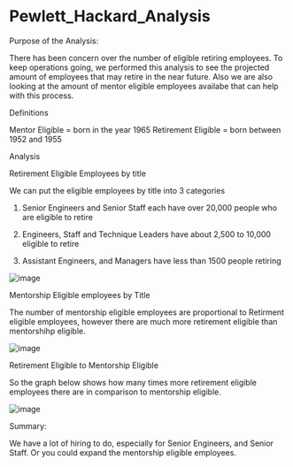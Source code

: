 # Pewlett_Hackard_Analysis


Purpose of the Analysis:

There has been concern over the number of eligible retiring employees. To keep operations going, we performed this analysis to see the projected amount of employees that may retire in the near future. Also we are also looking at the amount of mentor eligible employees availabe that can help with this process.

Definitions

Mentor Eligible = born in the year 1965
Retirement Eligible = born between 1952 and 1955






Analysis

Retirement Eligible Employees by title

 We can put the eligible employees by title into 3 categories
  1) Senior Engineers and Senior Staff
        each have over 20,000 people who are eligible to retire
        
  2) Engineers, Staff and Technique Leaders 
    have about 2,500 to 10,000 eligible to retire
        
   3) Assistant Engineers, and Managers
      have less than 1500 people retiring
        
![image](https://user-images.githubusercontent.com/68198233/152655870-8eb89f88-c84d-4aec-a96e-d05ddc840aa9.png)


Mentorship Eligible employees by Title

The number of mentorship eligible employees are proportional to Retirment eligible employees, however there are much more retirement eligible than mentorshihp eligible.

![image](https://user-images.githubusercontent.com/68198233/152656909-adf60356-6535-44c3-bc84-2e3274c5a150.png)





Retirement Eligible to Mentorship Eligible

So the graph below shows how many times more retirement eligible employees there are in comparison to mentorship eligible.

![image](https://user-images.githubusercontent.com/68198233/152656891-b16dcd7e-7625-42ac-b36f-81aad461eb09.png)


Summary:

We have a lot of hiring to do, especially for Senior Engineers, and Senior Staff. Or you could expand the mentorship eligible employees.



